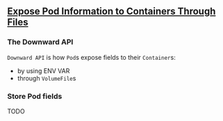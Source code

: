 ## [Expose Pod Information to Containers Through Files](https://kubernetes.io/docs/tasks/inject-data-application/downward-api-volume-expose-pod-information/#the-downward-api)

### The Downward API

`Downward API` is how `Pod`s expose fields to their `Container`s:
* by using ENV VAR
* through `VolumeFile`s

### Store Pod fields

TODO
